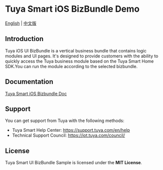 # Tuya Smart iOS BizBundle Demo

[English](README.md) | [中文版](README_cn.md)

## Introduction

Tuya iOS UI BizBundle is a vertical business bundle that contains logic modules and UI pages. It's designed to provide customers with the ability to quickly access the Tuya business module based on the Tuya Smart Home SDK.You can run the module according to the selected bizbundle. 

## Documentation

[Tuya Smart iOS Bizbundle Doc](https://tuyainc.github.io/tuyasmart_bizbundle_ios_doc/en/)

## Support

You can get support from Tuya with the following methods:

- Tuya Smart Help Center: https://support.tuya.com/en/help
- Technical Support Council: https://iot.tuya.com/council/

## License

Tuya Smart UI BizBundle Sample is licensed under the **MIT License**.

